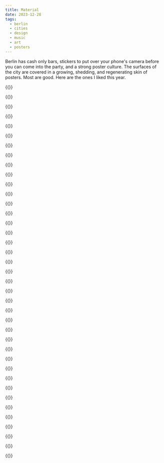 ```yaml
---
title: Material
date: 2023-12-28
tags:
  - berlin
  - cities
  - design
  - music
  - art
  - posters
---
```


Berlin has cash only bars, stickers to put over your phone's camera before you can come into the party, and a strong poster culture. The surfaces of the city are covered in a growing, shedding, and regenerating skin of posters. Most are good. Here are the ones I liked this year.

{{<photo src="/img/posters/2023-03-12-volks.jpg" alt="A flyer for the 2030 Berlin Klimavolksentscheid" caption="A flyer for the 2030 Berlin Klimavolksentscheid, which did not pass" >}}

{{<photo src="/img/posters/2023-03-24-liquid.jpg" alt="A white poster reading Thoughts Are Liquid" caption="An exhibition, an experiment. Poster on the bridge over the Treptow/Neukölln/Kreuzberg canal corner" >}}

{{<photo src="/img/posters/2023-04-06-matrix.jpg" alt="A poster with a young woman and the lettering Wir Suchen Dich" caption="Matrix Nightclub hiring poster, Warschauerstr" >}}

{{<photo src="/img/posters/2023-04-21-brutal.jpg" alt="A poster for Brutalismus 3000 gig dates" caption="Brutalismus 3000's Ultrakunst Tour, poster at Warschauerstraße." >}}

{{<photo src="/img/posters/2023-04-29-chubby.jpg" alt="A poster for Papa Chubby at Berlin Hole" caption="Papa Chubby at Berlin Hole 44, poster by Treptower Park underpass" >}}

{{<photo src="/img/posters/2023-05-20-lovedancin.jpg" alt="A poster for a disco and funk night" caption="Boogie & Funk, 23 'til late" >}}

{{<photo src="/img/posters/2023-05-23-deutsch.jpg" alt="Du musst es mir doch night auf English erklären. Ich spreche ja deutsch." caption="Translation: You don't have to explain it to me in English. I do speak German." >}}

{{<photo src="/img/posters/2023-05-23-gorli.jpg" alt="A long list of acts playing at GZU Festival of Electronic Music" caption="Acts playing in the carnage of mid-summer Görlitzer Park" >}}

{{<photo src="/img/posters/2023-05-23-poly.jpg" alt="Poster for Polyamor at Suicide Club" caption="Polyamour at Suicide Club, poster on Oberbaumbrücke south approach" >}}

{{<photo src="/img/posters/2023-05-23-sens.jpg" alt="Poster for Sensuality at Oxi Berlin" caption="Eargasm God, poster on Oberbaumbrücke south approach" >}}

{{<photo src="/img/posters/2023-05-30-hard.jpg" alt="Venn diagram. Left side reads My Dick, Right side reads My Life, overlap region reads Hard for no Reason" caption="Hard For No Reason, stickers at a day party in Rummelsburg" >}}

{{<photo src="/img/posters/2023-06-12-congo.jpg" alt="Pluriverse Festival poster" caption="Congo-rama, poster on Hasenheide" >}}

{{<photo src="/img/posters/2023-07-26-rent.jpg" alt="Make gentrify total destroy, rent is a fuck, 410,757,864,530 dead landlords" caption="Poster at Elsenstraße in the midst of A100 construction" >}}

{{<photo src="/img/posters/2023-08-18-a100.jpg" alt="A100 Wegbassen party poster" caption="Translation: Bass the A100 away! Poster for party protesting the construction of the A100 autobahn through Markgrafendamm" >}}

{{<photo src="/img/posters/2023-08-18-pop.jpg" alt="Poster for Pop Kultur at Kulturbrauerei, featuring photography of a mushroom" caption="Pop-Kultur at Kulturbrauerei, poster under S-bahn tracks on Kiefholzstraße" >}}

{{<photo src="/img/posters/2023-09-04-ex.jpg" alt="Extinction, am Rosa-Luxemburg-Platz" caption="Extinction at Rosa Luxemburg Platz, poster for a rally" >}}

{{<photo src="/img/posters/2023-10-07-huun.jpg" alt="Poster for Huun Huur Tu Universität der Künste" caption="Mongolian traditional music group known for their polytonal folk singing, poster on a construction fence in Baumschulenweg" >}}

{{<photo src="/img/posters/2023-10-07-wohnen.jpg" alt="Caro, Robert & Levi wollen hier nicht weg" caption="Notices from existing residents of the neighbourhood trying to find accommodation for reasonable rents. Translations: Caro, Robert & Levi don't want to leave here [...] We're looking for a new home and ask for help. We can just about manage 1,400 euros." >}}

{{<photo src="/img/posters/2023-10-11-super.jpg" alt="A burning globe motif, title Super" caption="Super, poster on an electrical box at Schlesisches Busch" >}}

{{<photo src="/img/posters/2023-10-12-vega.jpg" alt="Louie Vega at Watergate, Berlin" caption="Louie Vega is coming to Berlin. Poster at Oberbaumebrücke south approach." >}}

{{<photo src="/img/posters/2023-10-29-dinge.jpg" alt="Hammer and garden gnome on a poster for the Theater of Things" caption="Theater of Things. Poster under S-bahn tracks at Kiefholzstraße." >}}

{{<photo src="/img/posters/2023-12-01-hamam.jpg" alt="Hamam Nights at Panorama Bar. Hyperreal glossy Barbie dolls." caption="Hamam Nights at Panorama Bar, Berghain. Poster at Warschauerstraße." >}}

{{<photo src="/img/posters/2023-12-01-modellbahn.jpg" alt="Modellbahn & Spielzeug Börse" caption="Model railway and toy expo. Poster am Schlesi." >}}

{{<photo src="/img/posters/2023-12-01-scratch.jpg" alt="Fragments of peeled layers of posters" caption="Fragments of old posters under Warschauerstraße S-bahnhof" >}}

{{<photo src="/img/posters/2023-12-01-zennen.jpg" alt="Zementbass at about blank, a rabbit with wirecutters" caption="Zementbass at ://about blank in Markgrafendamm, which would be destroyed by the A100 autobahn" >}}

{{<photo src="/img/posters/2023-12-02-dogwalker.jpg" alt="A note from a young girl asking if she could walk people's dogs" caption="Mira, asks local dog owners if she could look after or walk their dogs. Next to the drawing of the dog's face, translation of two notes: (It would make me happy) (I am 8 years old). Note pinned to the notice board of LPG Biomarkt, Bouchéstraße" >}}

{{<photo src="/img/posters/2023-12-04-applaus.jpg" alt="Applaus Applaus" caption="Dance Factory Berlin, poster at Hasenheide" >}}

{{<photo src="/img/posters/2023-12-06-future.jpg" alt="Future Musik presents A Psychadelic Show" caption="A Psychadelic Show at Urban Spree. Poster fixed to the pavement for pedestrian to look at while they wait for the light to change at Warschauerstraße." >}}

{{<photo src="/img/posters/2023-12-09-cheese.jpg" alt="Cheese Berlin. Close-ups of cheese on a blue field." caption="Cheese Berlin, meet the cheese maker. Poster at Markhalle Neun." >}}

{{<photo src="/img/posters/2023-12-09-close.jpg" alt="Close, a film by Lukas Dhont. A painting of a boy hugging another." caption="Hand-painted reproduction of the film poster for Close (2023) at 2m x 3m scale, exhibit on film posters at Kulturforum" >}}

{{<photo src="/img/posters/2023-12-09-closing.jpg" alt="Closing sale of Mensch Meier" caption="Closing down sale at Mensch Meier, poster in Wrangelkiez." >}}

{{<photo src="/img/posters/2023-12-09-dune.jpg" alt="Abstract images on a poster for the 2023 film Dune" caption="Alternate poster for Dune (2022), exhibit on film posters at Kulturforum" >}}

{{<photo src="/img/posters/2023-12-09-face.jpg" alt="Fragments of old posters including a woman's face" caption="Old posters at Warschauerstraße S-bahnhof" >}}

{{<photo src="/img/posters/2023-12-09-frontex.jpg" alt="Kiss Frontext Goodbye, a circle of red stars" caption="Frontex is the EU's border enforcement agency, poster in Wrangelkiez." >}}

{{<photo src="/img/posters/2023-12-09-kongress.jpg" alt="PEN Berlin Kongress poster" caption="Translation: With your head throughy the walls, poster am Schlesi" >}}

{{<photo src="/img/posters/2023-12-09-solidarity.jpg" alt="Two hands painted with slogan, No internationalism without solidarity" caption="Poster on the bridge over the Treptow/Neukölln/Kreuzberg canal corner" >}}

{{<photo src="/img/posters/2023-12-09-star-trek.jpg" alt="Psychadlic poster for Star Trek, fearturing Spok" caption="During the DDR government, local authorities refused to pay licensing on American marketing materials and created their own for imported films, exhibit on film posters at Kulturforum" >}}

{{<photo src="/img/posters/2023-12-09-yelka.jpg" alt="Hand-drawn style poster for Yelka Fast Music" caption="Fast Music. Poster am Skalitzerstraße." >}}

{{<photo src="/img/posters/2023-12-16-english-traders.jpg" alt="Orange poster for English Traders featuring old illustration of Santa Claus" caption="English Traders by Boddinstraße sells homeware. Translation: Gift Stress? Poster in the eponymous passage on the approach to Passage Kino." >}}
